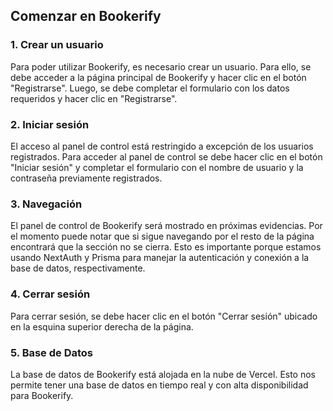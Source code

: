 ## Comenzar en Bookerify

### 1. Crear un usuario
Para poder utilizar Bookerify, es necesario crear un usuario. Para ello, se debe acceder a la página principal de 
Bookerify y hacer clic en el botón "Registrarse". Luego, se debe completar el formulario con los datos requeridos y 
hacer clic en "Registrarse".

### 2. Iniciar sesión
El acceso al panel de control está restringido a excepción de los usuarios registrados. Para acceder al panel de
control se debe hacer clic en el botón "Iniciar sesión" y completar el formulario con el nombre de usuario y la
contraseña previamente registrados.

### 3. Navegación
El panel de control de Bookerify será mostrado en próximas evidencias. Por el momento puede notar que si sigue 
navegando por el resto de la página encontrará que la sección no se cierra. Esto es importante porque estamos usando 
NextAuth y Prisma para manejar la autenticación y conexión a la base de datos, respectivamente.

### 4. Cerrar sesión
Para cerrar sesión, se debe hacer clic en el botón "Cerrar sesión" ubicado en la esquina superior derecha de la página.

### 5. Base de Datos
La base de datos de Bookerify está alojada en la nube de Vercel. Esto nos permite tener una base de datos en tiempo 
real y con alta disponibilidad para Bookerify.
